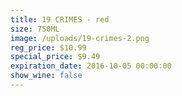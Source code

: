 ```yaml
---
title: 19 CRIMES - red
size: 750ML
image: /uploads/19-crimes-2.png
reg_price: $10.99
special_price: $9.49
expiration_date: 2016-10-05 00:00:00
show_wine: false
---
```



